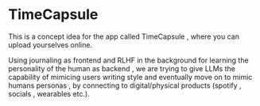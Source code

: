 # TimeCapsule
This is a concept idea for the app called TimeCapsule , where you can upload yourselves online.

Using journaling as frontend and RLHF in the background for learning the personality of the human as backend , we are trying to give LLMs the capability of mimicing users writing style and eventually move on to mimic humans personas , by connecting to digital/physical products (spotify , socials , wearables etc.).
